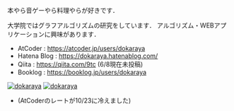 本やら音ゲーやら料理やらが好きです．

大学院ではグラフアルゴリズムの研究をしています．
アルゴリズム・WEBアプリケーションに興味があります．

- AtCoder : https://atcoder.jp/users/dokaraya
- Hatena Blog : https://dokaraya.hatenablog.com/ 
- Qiita : https://qiita.com/9tc (6/8現在未投稿)
- Booklog : https://booklog.jp/users/dokaraya

[![dokaraya](https://img.shields.io/endpoint?url=https%3A%2F%2Fatcoder-badges.now.sh%2Fapi%2Fatcoder%2Fjson%2Fdokaraya)](https://atcoder.jp/users/dokaraya)
[![dokaraya](https://img.shields.io/badge/AtCoder%20Highest-828-008000)](https://atcoder.jp/users/dokaraya)

- (AtCoderのレートが10/23に冷えました)
